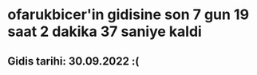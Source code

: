 # ofarukbicer'in gidisine son 7 gun 19 saat 2 dakika 37 saniye kaldi

## Gidis tarihi: 30.09.2022 :(